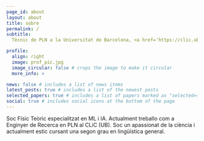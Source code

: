 ```yaml
---
page_id: about
layout: about
title: sobre
permalink: /
subtitle:
  Tècnic de PLN a la Universitat de Barcelona, <a href='https://clic.ub.edu/en/que-es-clic'</a>CLiC Group

profile:
  align: right
  image: prof_pic.jpg
  image_circular: false # crops the image to make it circular
  more_info: >

news: false # includes a list of news items
latest_posts: true # includes a list of the newest posts
selected_papers: true # includes a list of papers marked as "selected={true}"
social: true # includes social icons at the bottom of the page
---
```


Soc Físic Teòric especialitzat en ML i IA.
Actualment treballo com a Enginyer de Recerca en PLN al CLiC (UB).
Soc un apassionat de la ciència i actualment estic cursant una segon grau en lingüística general.
